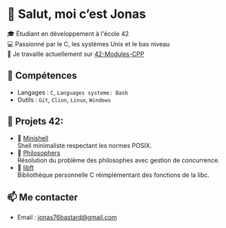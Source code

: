 # 👋 Salut, moi c’est Jonas

🎓 Étudiant en développement à l'école 42  
💻 Passionné par le C, les systèmes Unix et le bas niveau  
🚀 Je travaille actuellement sur [42-Modules-CPP](https://github.com/jbastard/42-CPP)

## 🔧 Compétences
- Langages : `C`, `Languages systeme: Bash`
- Outils : `Git`, `Clion`, `Linux`, `Windows`

## 📂 Projets 42:
- 🔹 [Minishell](https://github.com/ton_user/minishell)  
  Shell minimaliste respectant les normes POSIX.
- 🔹 [Philosophers](https://github.com/ton_user/philosophers)  
  Résolution du problème des philosophes avec gestion de concurrence.
- 🔹 [libft](https://github.com/ton_user/libft)  
  Bibliothèque personnelle C réimplémentant des fonctions de la libc.

## 📫 Me contacter
- Email : jonas76bastard@gmail.com
